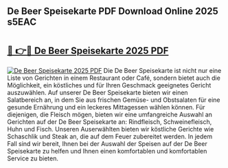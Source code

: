 ## De Beer Speisekarte PDF Download Online 2025 s5EAC

# <h2><a href="http://gccgzqt.nevu.top/?p=De+Beer+Speisekarte">🔗 👉🔴 De Beer Speisekarte 2025 PDF</a></h2>

[![De Beer Speisekarte 2025 PDF](https://i.imgur.com/dBaPXMq.png)](http://gccgzqt.nevu.top/?p=De+Beer+Speisekarte)
Die De Beer Speisekarte ist nicht nur eine Liste von Gerichten in einem Restaurant oder Café, sondern bietet auch die Möglichkeit, ein köstliches und für Ihren Geschmack geeignetes Gericht auszuwählen. Auf unserer De Beer Speisekarte bieten wir einen Salatbereich an, in dem Sie aus frischen Gemüse- und Obstsalaten für eine gesunde Ernährung und ein leckeres Mittagessen wählen können. Für diejenigen, die Fleisch mögen, bieten wir eine umfangreiche Auswahl an Gerichten auf der De Beer Speisekarte an: Rindfleisch, Schweinefleisch, Huhn und Fisch. Unseren Auserwählten bieten wir köstliche Gerichte wie Schaschlik und Steak an, die auf dem Feuer zubereitet werden. In jedem Fall sind wir bereit, Ihnen bei der Auswahl der Speisen auf der De Beer Speisekarte zu helfen und Ihnen einen komfortablen und komfortablen Service zu bieten.
